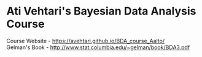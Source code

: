 # Ati Vehtari's Bayesian Data Analysis Course
 
 Course Website - https://avehtari.github.io/BDA_course_Aalto/ </br>
 Gelman's Book - http://www.stat.columbia.edu/~gelman/book/BDA3.pdf
